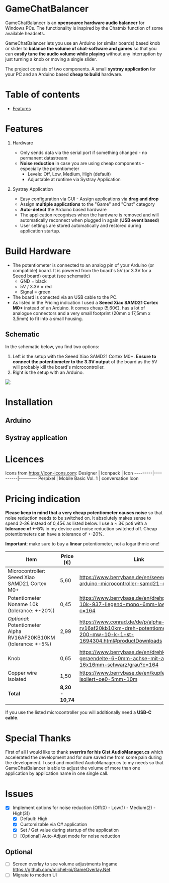 # GameChatBalancer
GameChatBalancer is an **opensource hardware audio balancer** for Windows PCs. The functionality is inspired by the Chatmix function of some available headsets.

GameChatBalancer lets you use an Arduino (or similar boards) based knob or slider to **balance the volume of chat-software and games** so that you can **easily
tune the audio volume while playing** without any interruption by just turning a knob or moving a single slider.

The project consists of two components. A small **systray application** for your PC and an Arduino based **cheap to build** hardware.

# Table of contents
- [Features](https://github.com/TheSoundCoder/AudioControl#Features)

# Features
1. Hardware
   - Only sends data via the serial port if something changed - no permanent datastream
   - **Noise reduction** in case you are using cheap components - especially the potentiometer
     - Levels: Off, Low, Medium, High (default)
     - Adjustable at runtime via Systray Application

2. Systray Application
   - Easy configuration via GUI - Assign applications via **drag and drop**
   - Assign **multiple applications** to the "Game" and "Chat" category
   - **Auto-detect** the Arduino based hardware
   - The application recognises when the hardware is removed and will automatically reconnect when plugged in again (**USB event based**)
   - User settings are stored automatically and restored during application startup.

# Build Hardware
- The potentiometer is connected to an analog pin of your Arduino (or compatible) board. It is powered from the board's 5V (or 3.3V for a Seeed board) output (see schematic)
  - GND = black
  - 5V / 3.3V = red
  - Signal = green
- The board is conected via an USB cable to the PC.
- As listed in the Pricing indication I used a **Seeed Xiao SAMD21 Cortex M0+** instead of an Arduino. It comes cheap (5,60€), has a lot of analogue connectors and a very small footprint (20mm x 17,5mm x 3,5mm) to fit into a small housing.
 
## Schematic
In the schematic below, you find two options:
1. Left is the setup with the Seeed Xiao SAMD21 Cortex M0+. **Ensure to connect the potentiometer to the 3.3V output** of the board as the 5V will probably kill the board's microcontroller.
2. Right is the setup with an Arduino.

![](https://github.com/TheSoundCoder/AudioControl/blob/master/assets/GameChatBalancer_schematic_2.png)

# Installation
## Arduino

## Systray application

# Licences
Icons from https://icon-icons.com:
Designer | Iconpack | Icon
---------|----------|---------
Perpixel | Mobile Basic Vol. 1 | conversation Icon

# Pricing indication
**Please keep in mind that a very cheap potentiometer causes noise** so that noise reduction needs to be switched on. It absolutely makes sense to spend 2-3€ instead of 0,45€ as listed below. I use a ~ 3€ poti with a **tolerance of +-5%** in my device and noise reduction switched off. Cheap potentiometers can have a tolerance of +-20%.

**Important**: make sure to buy a **linear** potentiometer, not a logarithmic one!

Item | Price (€)|Link
-----|------|-------
Microcontroller: Seeed Xiao SAMD21 Cortex M0+|5,60|https://www.berrybase.de/en/seeeduino-xiao-arduino-microcontroller-samd21-cortex-m0
Potentiometer Noname 10k (tolerance: +-20%)|0,45|https://www.berrybase.de/en/drehpotentiometer-10k-937-liegend-mono-6mm-loetoesen?c=164
*Optional:* Potentiometer Alpha RV16AF20KB10KM (tolerance: +-5%)|2,99|https://www.conrad.de/de/p/alpha-rv16af20kb10km-dreh-potentiometer-mono-200-mw-10-k-1-st-1694304.html#productDownloads 
Knob|0,65|https://www.berrybase.de/en/drehknopf-fuer-geraendelte-6-0mm-achse-mit-anzeige-16x16mm-schwarz/grau?c=164
Copper wire isolated|1,50|https://www.berrybase.de/en/kupferschaltdraht-isoliert-oe0-5mm-10m
**Total**|**8,20 - 10,74**|

If you use the listed microcontroller you will additionally need a **USB-C cable**.

# Special Thanks
First of all I would like to thank **sverrirs for his Gist AudioManager.cs** which accelerated the development and for sure saved me from some pain during the development. I used and modified AudioManager.cs to my needs so that GameChatBalancer is able to adjust the volume of more than one application by application name in one single call.

# Issues
- [x] Implement options for noise reduction (Off(0) - Low(1) - Medium(2) - High(3))
  - [x] Default: High
  - [x] Customizable via C# application
  - [x] Set / Get value during startup of the application
  - [ ] [Optional] Auto-Adjust mode for noise reduction

## Optional
- [ ] Screen overlay to see volume adjustments Ingame
https://github.com/michel-pi/GameOverlay.Net
- [ ] Migrate to modern UI
